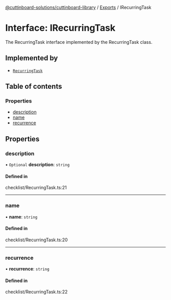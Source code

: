 [@cuttinboard-solutions/cuttinboard-library](../README.md) / [Exports](../modules.md) / IRecurringTask

# Interface: IRecurringTask

The RecurringTask interface implemented by the RecurringTask class.

## Implemented by

- [`RecurringTask`](../classes/RecurringTask.md)

## Table of contents

### Properties

- [description](IRecurringTask.md#description)
- [name](IRecurringTask.md#name)
- [recurrence](IRecurringTask.md#recurrence)

## Properties

### description

• `Optional` **description**: `string`

#### Defined in

checklist/RecurringTask.ts:21

___

### name

• **name**: `string`

#### Defined in

checklist/RecurringTask.ts:20

___

### recurrence

• **recurrence**: `string`

#### Defined in

checklist/RecurringTask.ts:22

